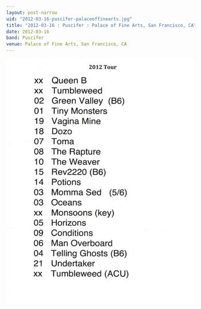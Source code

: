 ```yaml
---
layout: post-narrow
uid: "2012-03-16-puscifer-palaceoffinearts.jpg"
title: "2012-03-16 : Puscifer : Palace of Fine Arts, San Francisco, CA"
date: 2012-03-16
band: Puscifer
venue: Palace of Fine Arts, San Francisco, CA
---
```


<div class="showcase">
  <img src="/img/2012/03/20120316-Puscifer-PalaceOfFineArts.jpg" alt="2012-03-16-puscifer-palaceoffinearts.jpg">
</div>

